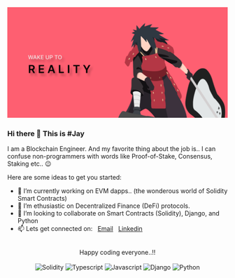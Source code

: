 <img alt="" src="./Media/Banner.png" />

### Hi there 👋 This is #Jay

I am a Blockchain Engineer. And my favorite thing about the job is.. I can confuse non-programmers with words like Proof-of-Stake, Consensus, Staking etc.. 😉

Here are some ideas to get you started:

<!-- - The most stupid error I made in programming this year is... Tried to run `npm start` without installing dependencies -->

-   🔭 I’m currently working on EVM dapps.. (the wonderous world of Solidity Smart Contracts)
-   🌱 I’m ethusiastic on Decentralized Finance (DeFi) protocols.
-   👯 I’m looking to collaborate on Smart Contracts (Solidity), Django, and Python
-   📫 Lets get connected on: &nbsp; [Email](mailto:jveer.nalam@gmail.com) &nbsp; [Linkedin](https://www.linkedin.com/in/jveernalam)

<!--
![github stats](https://github-readme-stats.vercel.app/api?username=jveer634&show_icons=true)
![Top Langs](https://github-readme-stats.vercel.app/api/top-langs/?username=jveer634) -->

<br>
<div align="center"> Happy coding everyone..!! </div>
<br>
<div align="center">
  <img alt="Solidity" src="https://img.shields.io/badge/Solidity-e6e6e6?style=for-the-badge&logo=solidity&logoColor=black" />
  <img alt="Typescript" src="https://img.shields.io/badge/TypeScript-007ACC?style=for-the-badge&logo=typescript&logoColor=white" />
  <img alt="Javascript" src="https://img.shields.io/badge/Javascritp-e6e6e6?style=for-the-badge&logo=javascript&logoColor=black" /> 
  <img alt="Django" src="https://img.shields.io/badge/Django-007ACC?style=for-the-badge&logo=django&logoColor=white" /> 
  <img alt="Python" src="https://img.shields.io/badge/Python-e6e6e6?style=for-the-badge&logo=python&logoColor=black" />
</div>
